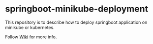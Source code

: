 # springboot-minikube-deployment


This repository is to describe how to deploy springboot application on minikube or kubernetes.

Follow [Wiki](https://github.com/Akavakon72/springboot-minikube-deployment/wiki) for more info.
